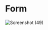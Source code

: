 # Form
![Screenshot (49)](https://github.com/Aditya2320/Form/assets/85891348/3b83ad41-87e0-49ec-989e-1f11a9796093)
